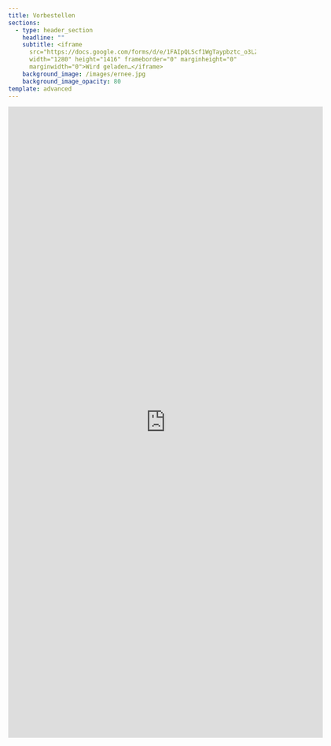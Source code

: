 ```yaml
---
title: Vorbestellen
sections:
  - type: header_section
    headline: ""
    subtitle: <iframe
      src="https://docs.google.com/forms/d/e/1FAIpQLScf1WgTaypbztc_o3LZR2ayKtPtuICKfVzkJns4UkABDj8dMA/viewform?embedded=true"
      width="1280" height="1416" frameborder="0" marginheight="0"
      marginwidth="0">Wird geladen…</iframe>
    background_image: /images/ernee.jpg
    background_image_opacity: 80
template: advanced
---
```


<iframe src="https://docs.google.com/forms/d/e/1FAIpQLScf1WgTaypbztc_o3LZR2ayKtPtuICKfVzkJns4UkABDj8dMA/viewform?embedded=true" width="640" height="1282" frameborder="0" marginheight="0" marginwidth="0">Wird geladen…</iframe>

